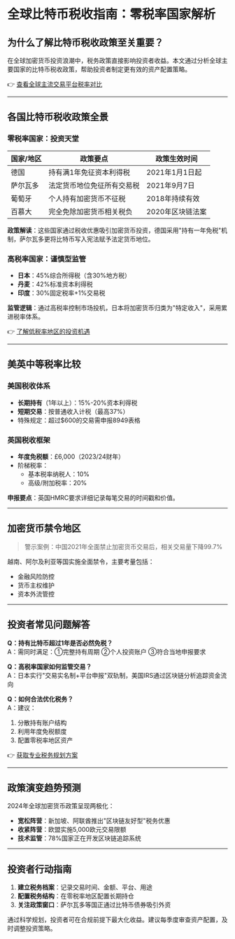 # 全球比特币税收指南：零税率国家解析

## 为什么了解比特币税收政策至关重要？

在全球加密货币投资浪潮中，税务政策直接影响投资者收益。本文通过分析全球主要国家的比特币税收政策，帮助投资者制定更有效的资产配置策略。

👉 [查看全球主流交易平台税率对比](https://bit.ly/okx_welcome)

---

## 各国比特币税收政策全景

### 零税率国家：投资天堂

| 国家/地区     | 政策要点                          | 政策生效时间       |
|---------------|-----------------------------------|-------------------|
| 德国          | 持有满1年免征资本利得税           | 2021年1月1日起    |
| 萨尔瓦多      | 法定货币地位免征所有交易税        | 2021年9月7日      |
| 葡萄牙        | 个人持有加密货币不征税            | 2018年持续有效    |
| 百慕大        | 完全免除加密货币相关税负          | 2020年区块链法案  |

**政策解读**：这些国家通过税收优惠吸引加密货币投资，德国采用"持有一年免税"机制，萨尔瓦多更将比特币写入宪法赋予法定货币地位。

### 高税率国家：谨慎型监管

- **日本**：45%综合所得税（含30%地方税）
- **丹麦**：42%标准资本利得税
- **印度**：30%固定税率+1%交易税

**监管逻辑**：通过高税率控制市场投机，日本将加密货币归类为"特定收入"，采用累进税率体系。

👉 [了解低税率地区的投资机遇](https://bit.ly/okx_welcome)

---

## 美英中等税率比较

### 美国税收体系
- **长期持有**（1年以上）：15%-20%资本利得税
- **短期交易**：按普通收入计税（最高37%）
- 特殊规定：超过$600的交易需申报8949表格

### 英国税收框架
- **年度免税额**：£6,000（2023/24财年）
- 阶梯税率：
  - 基本税率纳税人：10%
  - 高级/附加税率：20%

**申报要点**：英国HMRC要求详细记录每笔交易的时间戳和价值。

---

## 加密货币禁令地区

> 警示案例：中国2021年全面禁止加密货币交易后，相关交易量下降99.7%

越南、阿尔及利亚等国实施全面禁令，主要考量包括：
- 金融风险防控
- 货币主权维护
- 资本外流管控

---

## 投资者常见问题解答

**Q：持有比特币超过1年是否必然免税？**  
A：需同时满足：①完整持有周期 ②个人投资账户 ③符合当地申报要求

**Q：高税率国家如何监管交易？**  
A：日本实行"交易实名制+平台申报"双轨制，美国IRS通过区块链分析追踪资金流向

**Q：如何合法优化税务？**  
A：建议：
1. 分散持有账户结构
2. 利用年度免税额度
3. 配置零税率地区资产

👉 [获取专业税务规划方案](https://bit.ly/okx_welcome)

---

## 政策演变趋势预测

2024年全球加密货币政策呈现两极化：
- **宽松阵营**：新加坡、阿联酋推出"区块链友好型"税务优惠
- **收紧阵营**：欧盟实施5,000欧元交易限额
- **技术监管**：78%国家正在开发区块链追踪系统

---

## 投资者行动指南

1. **建立税务档案**：记录交易时间、金额、平台、用途
2. **配置税务结构**：在零税率地区配置长期持仓
3. **关注政策窗口**：萨尔瓦多等国正通过比特币债券吸引外资

通过科学规划，投资者可在合规前提下最大化收益。建议每季度审查资产配置，及时调整投资策略。
